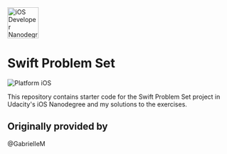 <img src="https://s3-us-west-1.amazonaws.com/udacity-content/degrees/catalog-images/nd003.png" alt="iOS Developer Nanodegree logo" height="70" >

# Swift Problem Set

![Platform iOS](https://img.shields.io/badge/nanodegree-iOS-blue.svg)

This repository contains starter code for the Swift Problem Set project in Udacity's iOS Nanodegree and my solutions to the exercises.

## Originally provided by
@GabrielleM

